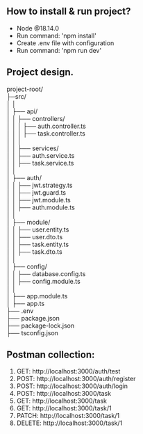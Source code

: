 
## How to install & run project?

 - Node @18.14.0  
 - Run command: 'npm install'  
 - Create .env file with configuration  
 - Run command: 'npm run dev'  



## Project design.

 project-root/  
 ├─src/  
 │ │  
 │ ├── api/  
 │ │   ├── controllers/  
 │ │   │   ├── auth.controller.ts  
 │ │   │   ├── task.controller.ts  
 │ │   │  
 │ │   ├── services/  
 │ │       ├── auth.service.ts  
 │ │       ├── task.service.ts  
 │ │  
 │ ├── auth/  
 │ │   ├── jwt.strategy.ts  
 │ │   ├── jwt.guard.ts  
 │ │   ├── jwt.module.ts  
 │ │   ├── auth.module.ts  
 │ │  
 │ ├── module/  
 │ │   ├── user.entity.ts  
 │ │   ├── user.dto.ts  
 │ │   ├── task.entity.ts  
 │ │   ├── task.dto.ts  
 │ │  
 │ ├── config/  
 │ │   ├── database.config.ts  
 │ │   ├── config.module.ts  
 │ │  
 │ ├── app.module.ts  
 │ ├── app.ts  
 ├── .env  
 ├── package.json  
 ├── package-lock.json  
 ├── tsconfig.json  


 
## Postman collection:

 1. GET: http://localhost:3000/auth/test
 2. POST: http://localhost:3000/auth/register
 3. POST: http://localhost:3000/auth/login
 3. POST: http://localhost:3000/task
 3. GET: http://localhost:3000/task
 3. GET: http://localhost:3000/task/1
 3. PATCH: http://localhost:3000/task/1
 3. DELETE: http://localhost:3000/task/1